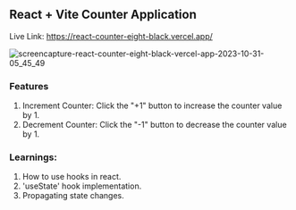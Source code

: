 ## React + Vite Counter Application
Live Link: https://react-counter-eight-black.vercel.app/

![screencapture-react-counter-eight-black-vercel-app-2023-10-31-05_45_49](https://github.com/nafisreza/react-counter/assets/68966649/a472f79b-6882-4c48-aa20-22c92d2a4d2d)

### Features
1. Increment Counter: Click the "+1" button to increase the counter value by 1.
2. Decrement Counter: Click the "-1" button to decrease the counter value by 1.

### Learnings:
1. How to use hooks in react.
2. 'useState' hook implementation.
3. Propagating state changes.
